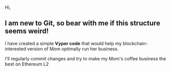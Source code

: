 Hi,

I am new to Git, so bear with me if this structure seems weird!
----------------------
I have created a simple **Vyper code** that would help my blockchain-interested version of Mom optimally run her business. 

I'll regularly commit changes and try to make my Mom's coffee business the best on Ethereum L2

